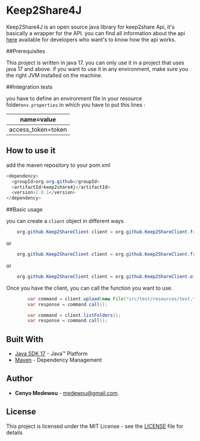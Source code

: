 # Keep2Share4J

Keep2Share4J is an open source java library for keep2share Api, it's basically a wrapper for the API.
you can find all information about the api [here](https://keep2share.github.io/api/) available for developers who want's to know how the api works.

##Prerequisites

This project is written in java 17. you can only use it in a project that uses java 17 and above.
if you want to use it in any environment, make sure you the right JVM installed on the machine.

##Integration tests

you have to define an environment file  in your resource folder``env.properties`` in which you have to put this lines :

| name=value |                                                             
| --- |                                                                     
| access_token=token | 


## How to use it

add the maven repository to your pom.xml

```java
<dependency>
  <groupId>org.org.github</groupId>
  <artifactId>keep2share4j</artifactId>
  <version>1.0.1</version>
</dependency>
```

##Basic usage


you can create a ``client`` object in different ways

```java
    org.github.Keep2ShareClient client = org.github.Keep2ShareClient.fromResource("env.properties");
```
or
```java
    org.github.Keep2ShareClient client = org.github.Keep2ShareClient.fromFile(new File("path"));
```
or
```java
    org.github.Keep2ShareClient client = org.github.Keep2ShareClient.of("token");
```


Once you have the client, you can call the function you want to use.

```java
        var command = client.upload(new File("src/test/resources/test.txt"));
        var response = command.call();
```

```java
        var command = client.listFolders();
        var response = command.call();
```


## Built With
* [Java SDK 17](https://www.oracle.com/technetwork/java/javase/downloads/jdk17-downloads-2133151.html) -  Java™ Platform
* [Maven](https://maven.apache.org/) - Dependency Management

## Author
* **Cenyo Medewou** - [medewou@gmail.com](mailto:medewou@gmail.com).

## License
This project is licensed under the MIT License - see the [LICENSE](LICENSE) file for details                                                                        

